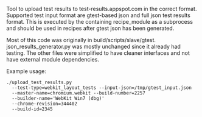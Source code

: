 Tool to upload test results to test-results.appspot.com in the
correct format. Supported test input format are gtest-based json and full json
test results format. This is executed by the containing recipe\_module as a
subprocess and should be used in recipes after gtest json has been generated.

Most of this code was originally in build/scripts/slave/gtest.
json\_results\_generator.py was mostly unchanged since it already had testing.
The other files were simplified to have cleaner interfaces and not have external
module dependencies.

Example usage:

    ./upload_test_results.py
      --test-type=webkit_layout_tests --input-json=/tmp/gtest_input.json
      --master-name=chromium.webkit --build-number=2257
      --builder-name='WebKit Win7 (dbg)'
      --chrome-revision=344402
      --build-id=2345
